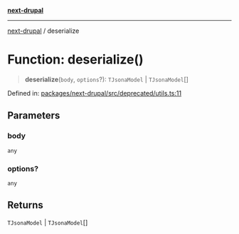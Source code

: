 [**next-drupal**](../README.md)

---

[next-drupal](../globals.md) / deserialize

# Function: deserialize()

> **deserialize**(`body`, `options`?): `TJsonaModel` \| `TJsonaModel`[]

Defined in: [packages/next-drupal/src/deprecated/utils.ts:11](https://github.com/chapter-three/next-drupal/blob/e9ce3be1c38aebdcd2cc8c7ae8d8fa2dab7f46bf/packages/next-drupal/src/deprecated/utils.ts#L11)

## Parameters

### body

`any`

### options?

`any`

## Returns

`TJsonaModel` \| `TJsonaModel`[]

